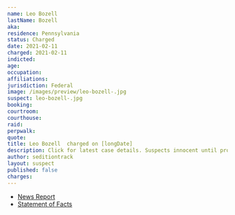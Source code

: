 ```yaml
---
name: Leo Bozell
lastName: Bozell
aka:
residence: Pennsylvania
status: Charged
date: 2021-02-11
charged: 2021-02-11
indicted:
age:
occupation:
affiliations:
jurisdiction: Federal
image: /images/preview/leo-bozell-.jpg
suspect: leo-bozell-.jpg
booking:
courtroom:
courthouse:
raid:
perpwalk:
quote:
title: Leo Bozell  charged on [longDate]
description: Click for latest case details. Suspects innocent until proven guilty.
author: seditiontrack
layout: suspect
published: false
charges:
---
```


- [News Report]()
- [Statement of Facts](https://extremism.gwu.edu/sites/g/files/zaxdzs2191/f/Leo%20Brent%20Bozell%20Affidavit%20in%20Support%20of%20Criminal%20Complaint.pdf)
